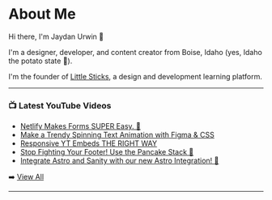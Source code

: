 # About Me

Hi there, I'm Jaydan Urwin 👋

I'm a designer, developer, and content creator from Boise, Idaho (yes, Idaho the potato state 🥔).

I'm the founder of [Little Sticks](https://littlesticks.dev), a design and development learning platform.

--- 

### 📺 Latest YouTube Videos 
<!-- YOUTUBE:START -->
- [Netlify Makes Forms SUPER Easy. 🤯](https://www.youtube.com/watch?v=HFMfn_XBdyo)
- [Make a Trendy Spinning Text Animation with Figma &amp; CSS](https://www.youtube.com/watch?v=eNQDVtdHi9I)
- [Responsive YT Embeds THE RIGHT WAY](https://www.youtube.com/watch?v=oMB3h7E6d_M)
- [Stop Fighting Your Footer! Use the Pancake Stack 🥞](https://www.youtube.com/watch?v=avksPtKUUes)
- [Integrate Astro and Sanity with our new Astro Integration! 🚀](https://www.youtube.com/watch?v=NM0FPzVdeUw)
<!-- YOUTUBE:END --> 

➡️ [View All](https://youtube.com/jaydanurwin) 

---

<!--
**jaydanurwin/jaydanurwin** is a ✨ _special_ ✨ repository because its `README.md` (this file) appears on your GitHub profile.

Here are some ideas to get you started:

- 🔭 I’m currently working on ...
- 🌱 I’m currently learning ...
- 👯 I’m looking to collaborate on ...
- 🤔 I’m looking for help with ...
- 💬 Ask me about ...
- 📫 How to reach me: ...
- 😄 Pronouns: ...
- ⚡ Fun fact: ...
-->
